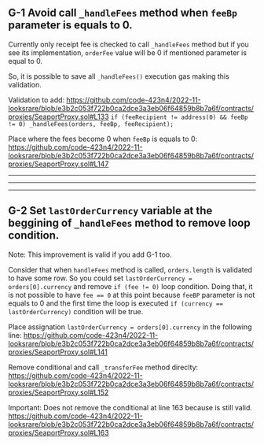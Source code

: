 ## G-1 Avoid call `_handleFees` method when `feeBp` parameter is equals to 0.

Currently only receipt fee is checked to call `_handleFees` method but if you see its implementation, `orderFee` value will be 0 if mentioned parameter is equal to 0.

So, it is possible to save all `_handleFees()` execution gas making this validation.

Validation to add:
https://github.com/code-423n4/2022-11-looksrare/blob/e3b2c053f722b0ca2dce3a3eb06f64859b8b7a6f/contracts/proxies/SeaportProxy.sol#L133
`if (feeRecipient != address(0) && feeBp != 0) _handleFees(orders, feeBp, feeRecipient);`

Place where the fees become 0 when `feeBp` is equals to 0:
https://github.com/code-423n4/2022-11-looksrare/blob/e3b2c053f722b0ca2dce3a3eb06f64859b8b7a6f/contracts/proxies/SeaportProxy.sol#L147



----------------------
----------------------
----------------------


## G-2 Set `lastOrderCurrency` variable at the beggining of `_handleFees` method to remove loop condition.

Note: This improvement is valid if you add G-1 too.

Consider that when `handleFees` method is called, `orders.length` is validated to have some row. 
So you could set `lastOrderCurrency = orders[0].currency` and remove `if (fee != 0)` loop condition. Doing that, it is not possible to have `fee == 0` at this point because `feeBP` parameter is not equals to 0 and the first time the loop is executed `if (currency == lastOrderCurrency)` condition will be true.

Place assignation `lastOrderCurrency = orders[0].currency` in the following line:
https://github.com/code-423n4/2022-11-looksrare/blob/e3b2c053f722b0ca2dce3a3eb06f64859b8b7a6f/contracts/proxies/SeaportProxy.sol#L141

Remove conditional and call `_transferFee` method direclty:
https://github.com/code-423n4/2022-11-looksrare/blob/e3b2c053f722b0ca2dce3a3eb06f64859b8b7a6f/contracts/proxies/SeaportProxy.sol#L152

Important: Does not remove the conditional at line 163 because is still valid.
https://github.com/code-423n4/2022-11-looksrare/blob/e3b2c053f722b0ca2dce3a3eb06f64859b8b7a6f/contracts/proxies/SeaportProxy.sol#L163

